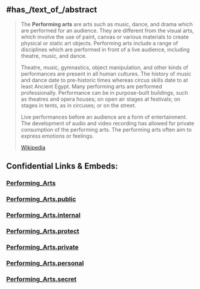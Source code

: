 

## #has_/text_of_/abstract 

> The **Performing arts** are arts such as music, dance, and drama which are performed for an audience. They are different from the visual arts, which involve the use of paint, canvas or various materials to create physical or static art objects. Performing arts include a range of disciplines which are performed in front of a live audience, including theatre, music, and dance.
>
> Theatre, music, gymnastics, object manipulation, and other kinds of performances are present in all human cultures. The history of music and dance date to pre-historic times whereas circus skills date to at least Ancient Egypt. Many performing arts are performed professionally. Performance can be in purpose-built buildings, such as theatres and opera houses; on open air stages at festivals; on stages in tents, as in circuses; or on the street.
>
> Live performances before an audience are a form of entertainment. The development of audio and video recording has allowed for private consumption of the performing arts. The performing arts often aim to express emotions or feelings.
>
> [Wikipedia](https://en.wikipedia.org/wiki/Performing%20arts) 






## Confidential Links & Embeds: 

### [Performing_Arts](/_Standards/bio/Society/Communication/Performing_Arts.md) 

### [Performing_Arts.public](/_public/bio/Society/Communication/Performing_Arts.public.md) 

### [Performing_Arts.internal](/_internal/bio/Society/Communication/Performing_Arts.internal.md) 

### [Performing_Arts.protect](/_protect/bio/Society/Communication/Performing_Arts.protect.md) 

### [Performing_Arts.private](/_private/bio/Society/Communication/Performing_Arts.private.md) 

### [Performing_Arts.personal](/_personal/bio/Society/Communication/Performing_Arts.personal.md) 

### [Performing_Arts.secret](/_secret/bio/Society/Communication/Performing_Arts.secret.md)

